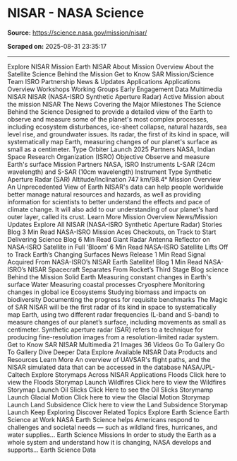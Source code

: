 # NISAR - NASA Science

**Source:** https://science.nasa.gov/mission/nisar/

**Scraped on:** 2025-08-31 23:35:17

---

Explore NISAR Mission
Earth
NISAR
About
Mission Overview
About the Satellite
Science Behind the Mission
Get to Know SAR
Mission/Science Team
ISRO Partnership
News & Updates
Applications
Applications Overview
Workshops
Working Groups
Early Engagement
Data
Multimedia
NISAR
NISAR (NASA-ISRO Synthetic Aperture Radar)
Active Mission
about the mission
NISAR
The News
Covering the Major Milestones
The Science
Behind the Science
Designed to provide a detailed view of the Earth to observe and measure some of the planet's most complex processes, including ecosystem disturbances, ice-sheet collapse, natural hazards, sea level rise, and groundwater issues. Its radar, the first of its kind in space, will systematically map Earth, measuring changes of our planet's surface as small as a centimeter.
Type
Orbiter
Launch
2025
Partners
NASA, Indian Space Research Organization (ISRO)
Objective
Observe and measure Earth's surface
Mission Partners
NASA, ISRO
Instruments
L-SAR (24cm wavelength) and S-SAR (10cm wavelength)
Instrument Type
Synthetic Aperture Radar (SAR)
Altitude/Inclination
747 km/98.4°
Mission Overview
An Unprecedented View of Earth
NISAR's data can help people worldwide better manage natural resources and hazards, as well as providing information for scientists to better understand the effects and pace of climate change. It will also add to our understanding of our planet's hard outer layer, called its crust.
Learn More
Mission Overview
News/Mission Updates
Explore All NISAR (NASA-ISRO Synthetic Aperture Radar) Stories
Blog
3 Min Read
NASA-ISRO Mission Aces Checkouts, on Track to Start Delivering Science
Blog
6 Min Read
Giant Radar Antenna Reflector on NASA-ISRO Satellite in Full ‘Bloom’
6 Min Read
NASA-ISRO Satellite Lifts Off to Track Earth’s Changing Surfaces
News Release
1 Min Read
Signal Acquired From NASA-ISRO’s NISAR Earth Satellite!
Blog
1 Min Read
NASA-ISRO’s NISAR Spacecraft Separates From Rocket’s Third Stage
Blog
science Behind the Mission
Solid Earth
Measuring constant changes in Earth's surface
Water
Measuring coastal processes
Cryosphere
Monitoring changes in global ice
Ecosystems
Studying biomass and impacts on biodiversity
Documenting the progress for requisite benchmarks
The Magic of SAR
NISAR will be the first radar of its kind in space to systematically map Earth, using two different radar frequencies (L-band and S-band) to measure changes of our planet’s surface, including movements as small as centimeter. Synthetic aperture radar (SAR) refers to a technique for producing fine-resolution images from a resolution-limited radar system.
Get to Know SAR
NISAR Multimedia
21 Images
36 Videos
Go To Gallery
Go To Gallery
Dive Deeper
Data
Explore Available NISAR Data Products and Resources
Learn More
An overview of UAVSAR's flight paths, and the NISAR simulated data that can be accessed in the database
NASA/JPL-Caltech
Explore Storymaps Across NISAR Applications
Floods
Click here to view the Floods Storymap
Launch
Wildfires
Click here to view the Wildfires Storymap
Launch
Oil Slicks
Click Here to see the Oil Slicks Storymamp
Launch
Glacial Motion
Click here to view the Glacial Motion Storymap
Launch
Land Subsidence
Click here to view the Land Subsidence Storymap
Launch
Keep Exploring
Discover Related Topics
Explore Earth Science
Earth Science at Work
NASA Earth Science helps Americans respond to challenges and societal needs — such as wildland fires, hurricanes, and water supplies…
Earth Science Missions
In order to study the Earth as a whole system and understand how it is changing, NASA develops and supports…
Earth Science Data